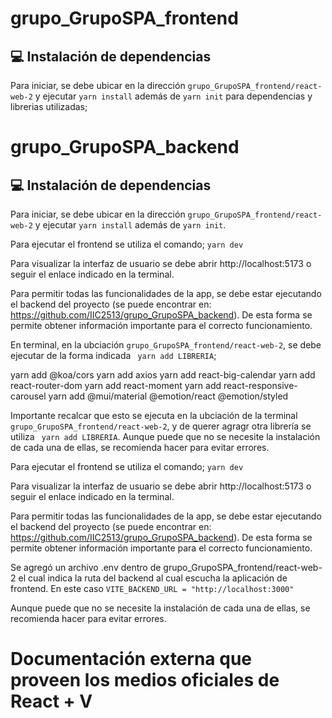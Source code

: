 
# grupo_GrupoSPA_frontend

## **:computer:	Instalación de dependencias**
Para iniciar, se debe ubicar en la dirección `grupo_GrupoSPA_frontend/react-web-2` y ejecutar ` yarn install ` además de `yarn init` para dependencias y librerias utilizadas;


# grupo_GrupoSPA_backend

## **:computer:	Instalación de dependencias**
Para iniciar, se debe ubicar en la dirección `grupo_GrupoSPA_frontend/react-web-2` y ejecutar ` yarn install ` además de `yarn init`.

Para ejecutar el frontend se utiliza el comando; 
` yarn dev `

Para visualizar la interfaz de usuario se debe abrir http://localhost:5173 o seguir el enlace indicado en la terminal.

Para permitir todas las funcionalidades de la app, se debe estar ejecutando el backend del proyecto (se puede encontrar en: https://github.com/IIC2513/grupo_GrupoSPA_backend). De esta forma se permite obtener información importante para el correcto funcionamiento.

En terminal, en la ubciación  `grupo_GrupoSPA_frontend/react-web-2`, se debe ejecutar de la forma indicada ` yarn add LIBRERIA`;

yarn add @koa/cors
yarn add axios
yarn add react-big-calendar
yarn add react-router-dom
yarn add react-moment
yarn add react-responsive-carousel
yarn add @mui/material @emotion/react @emotion/styled


Importante recalcar que esto se ejecuta en la ubciación de la terminal `grupo_GrupoSPA_frontend/react-web-2`, y de querer agragr otra librería se utiliza ` yarn add LIBRERIA`. Aunque puede que no se necesite la instalación de cada una de ellas, se recomienda hacer para evitar errores.

Para ejecutar el frontend se utiliza el comando; 
` yarn dev `

Para visualizar la interfaz de usuario se debe abrir http://localhost:5173 o seguir el enlace indicado en la terminal.

Para permitir todas las funcionalidades de la app, se debe estar ejecutando el backend del proyecto (se puede encontrar en: https://github.com/IIC2513/grupo_GrupoSPA_backend). De esta forma se permite obtener información importante para el correcto funcionamiento.

Se agregó un archivo .env dentro de grupo_GrupoSPA_frontend/react-web-2 el cual indica la ruta del backend al cual escucha la aplicación de frontend. En este caso `VITE_BACKEND_URL = "http://localhost:3000"`

Aunque puede que no se necesite la instalación de cada una de ellas, se recomienda hacer para evitar errores.



# Documentación externa que proveen los medios oficiales de React + V



